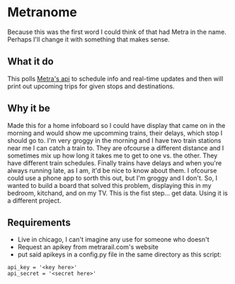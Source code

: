 # Metranome
Because this was the first word I could think of that had Metra in the name. Perhaps I'll change it with something that makes sense.  

## What it do
This polls [Metra's api](https://metrarail.com/developers/metra-gtfs-api) to schedule info and real-time updates and then will print out upcoming trips for given stops and destinations.   

## Why it be
Made this for a home infoboard so I could have display that came on in the morning and would show me upcomming trains, their delays, which stop I should go to.  I'm very groggy in the morning and I have two train stations near me I can catch a train to.  They are ofcourse a different distance and I sometimes mix up how long it takes me to get to one vs. the other.  They have different train schedules. Finally trains have delays and when you're always running late, as I am, it'd be nice to know about them.  I ofcourse could use a phone app to sorth this out, but I'm groggy and I don't.  So, I wanted to build a board that solved this problem, displaying this in my bedroom, kitchand, and on my TV.  This is the fist step... get data.  Using it is a different project.   

## Requirements
* Live in chicago, I can't imagine any use for someone who doesn't 
* Request an apikey from metrarail.com's website 
* put said apikeys in a config.py file in the same directory as this script:
```
api_key = '<key here>'
api_secret = '<secret here>'
```


